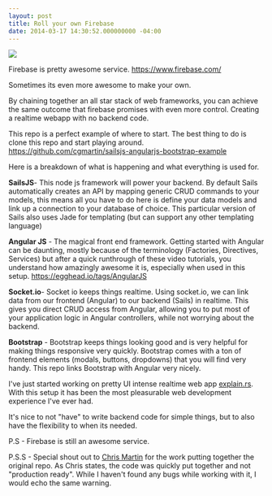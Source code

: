 ```yaml
---
layout: post
title: Roll your own Firebase
date: 2014-03-17 14:30:52.000000000 -04:00
---
```


![](http://s3.amazonaws.com/waterbear/portfolio/ghost/images/2014/Mar/stackTown.jpg)

Firebase is pretty awesome service.
https://www.firebase.com/

Sometimes its even more awesome to make your own.

By chaining together an all star stack of web frameworks, you can achieve the same outcome that firebase promises with even more control. Creating a realtime webapp with no backend code.

This repo is a perfect example of where to start. The best thing to do is clone this repo and start playing around.
https://github.com/cgmartin/sailsjs-angularjs-bootstrap-example

Here is a breakdown of what is happening and what everything is used for.

<strong>SailsJS</strong>- This node js framework will power your backend. By default Sails automatically creates an API by mapping generic CRUD commands to your models, this means all you have to do here is define your data models and link up a connection to your database of choice. This particular version of Sails also uses Jade for templating (but can support any other templating language)


<strong>Angular JS</strong> - The magical front end framework. Getting started with Angular can be daunting, mostly because of the terminology (Factories, Directives, Services) but after a quick runthrough of these video tutorials, you understand how amazingly awesome it is, especially when used in this setup.
https://egghead.io/tags/AngularJS

<strong>Socket.io</strong>- Socket io keeps things realtime. Using socket.io, we can link data from our frontend (Angular) to our backend (Sails) in realtime. This gives you direct CRUD access from Angular, allowing you to put most of your application logic in Angular controllers, while not worrying about the backend.

<strong>Bootstrap</strong> - Bootstrap keeps things looking good and is very helpful for making things responsive very quickly. Bootstrap comes with a ton of frontend elements (modals, buttons, dropdowns) that you will find very handy. This repo links Bootstrap with Angular very nicely. 

I've just started working on pretty UI intense realtime web app [explain.rs](http://explain.rs). With this setup it has been the most pleasurable web development experience I've ever had.

It's nice to not "have" to write backend code for simple things, but to also have the flexibility to when its needed.

P.S - Firebase is still an awesome service.

P.S.S - Special shout out to [Chris Martin](http://twitter.com/c_g_martin) for the work putting together the original repo. As Chris states, the code was quickly put together and not "production ready". While I haven't found any bugs while working with it, I would echo the same warning.
